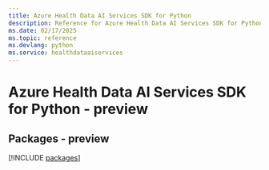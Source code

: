 ```yaml
---
title: Azure Health Data AI Services SDK for Python
description: Reference for Azure Health Data AI Services SDK for Python
ms.date: 02/17/2025
ms.topic: reference
ms.devlang: python
ms.service: healthdataaiservices
---
```

# Azure Health Data AI Services SDK for Python - preview
## Packages - preview
[!INCLUDE [packages](health-data-ai-services-index.md)]